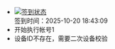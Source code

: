 - [![签到状态](https://github.com/womade/Cloud189-Actions/actions/workflows/main.yml/badge.svg?branch=main)](https://github.com/womade/Cloud189-Actions/actions/workflows/main.yml) <br> 签到时间：2025-10-20 18:43:09
- 开始执行帐号1
- 设备ID不存在，需要二次设备校验
